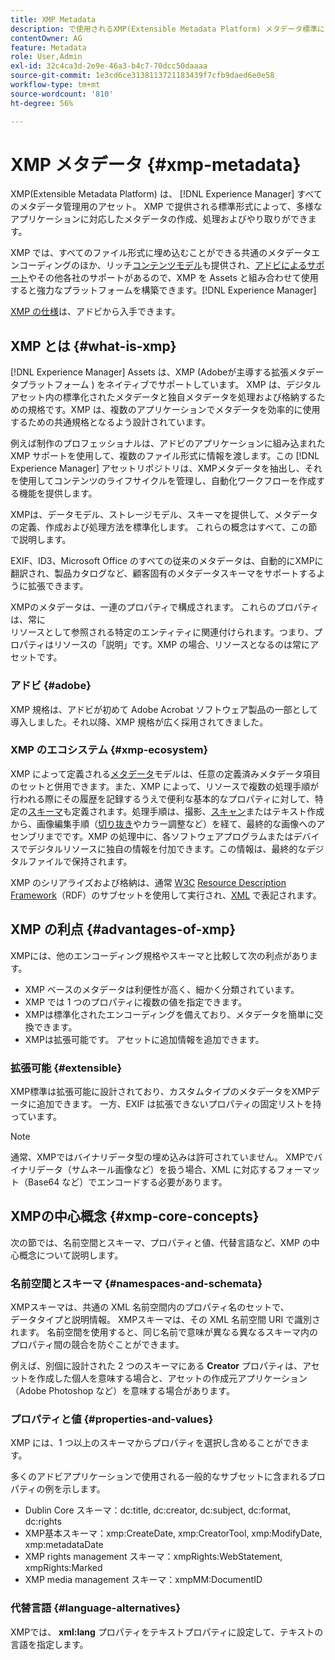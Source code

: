 ```yaml
---
title: XMP Metadata
description: で使用されるXMP(Extensible Metadata Platform) メタデータ標準について説明します。 [!DNL Experience Manager] メタデータ管理用のアセット。 XMP で提供される標準形式によって、多様なアプリケーションに対応したメタデータの作成、処理およびやり取りができます。
contentOwner: AG
feature: Metadata
role: User,Admin
exl-id: 32c4ca3d-2e9e-46a3-b4c7-70dcc50daaaa
source-git-commit: 1e3cd6ce3138113721183439f7cfb9daed6e0e58
workflow-type: tm+mt
source-wordcount: '810'
ht-degree: 56%

---
```


# XMP メタデータ {#xmp-metadata}

XMP(Extensible Metadata Platform) は、 [!DNL Experience Manager] すべてのメタデータ管理用のアセット。 XMP で提供される標準形式によって、多様なアプリケーションに対応したメタデータの作成、処理およびやり取りができます。

XMP では、すべてのファイル形式に埋め込むことができる共通のメタデータエンコーディングのほか、リッチ[コンテンツモデル](xmp.md#xmp-core-concepts)も提供され、[アドビによるサポート](xmp.md#advantages-of-xmp)やその他各社のサポートがあるので、XMP を Assets と組み合わせて使用すると強力なプラットフォームを構築できます。[!DNL Experience Manager]

[XMP の仕様](https://www.adobe.com/devnet/xmp.html)は、アドビから入手できます。

## XMP とは {#what-is-xmp}

[!DNL Experience Manager] Assets は、XMP (Adobeが主導する拡張メタデータプラットフォーム ) をネイティブでサポートしています。 XMP は、デジタルアセット内の標準化されたメタデータと独自メタデータを処理および格納するための規格です。XMP は、複数のアプリケーションでメタデータを効率的に使用するための共通規格となるよう設計されています。

例えば制作のプロフェッショナルは、アドビのアプリケーションに組み込まれた XMP サポートを使用して、複数のファイル形式に情報を渡します。この [!DNL Experience Manager] アセットリポジトリは、XMPメタデータを抽出し、それを使用してコンテンツのライフサイクルを管理し、自動化ワークフローを作成する機能を提供します。

XMPは、データモデル、ストレージモデル、スキーマを提供して、メタデータの定義、作成および処理方法を標準化します。 これらの概念はすべて、この節で説明します。

EXIF、ID3、Microsoft Office のすべての従来のメタデータは、自動的にXMPに翻訳され、製品カタログなど、顧客固有のメタデータスキーマをサポートするように拡張できます。

XMPのメタデータは、一連のプロパティで構成されます。 これらのプロパティは、常に
\
リソースとして参照される特定のエンティティに関連付けられます。つまり、プロパティはリソースの「説明」です。XMP の場合、リソースとなるのは常にアセットです。

### アドビ {#adobe}

XMP 規格は、アドビが初めて Adobe Acrobat ソフトウェア製品の一部として導入しました。それ以降、XMP 規格が広く採用されてきました。

### XMP のエコシステム {#xmp-ecosystem}

XMP によって定義される[メタデータ](https://en.wikipedia.org/wiki/Metadata)モデルは、任意の定義済みメタデータ項目のセットと併用できます。また、XMP によって、リソースで複数の処理手順が行われる際にその履歴を記録するうえで便利な基本的なプロパティに対して、特定の[スキーマ](https://en.wikipedia.org/wiki/XML_schema)も定義されます。処理手順は、撮影、[スキャン](https://en.wikipedia.org/wiki/Image_scanner)またはテキスト作成から、画像編集手順（[切り抜き](https://en.wikipedia.org/wiki/Cropping_%28image%29)やカラー調整など）を経て、最終的な画像へのアセンブリまでです。XMP の処理中に、各ソフトウェアプログラムまたはデバイスでデジタルリソースに独自の情報を付加できます。この情報は、最終的なデジタルファイルで保持されます。

XMP のシリアライズおよび格納は、通常 [W3C](https://ja.wikipedia.org/wiki/World_Wide_Web_Consortium) [Resource Description Framework](https://ja.wikipedia.org/wiki/Resource_Description_Framework)（RDF）のサブセットを使用して実行され、[XML](https://ja.wikipedia.org/wiki/XML) で表記されます。

## XMP の利点 {#advantages-of-xmp}

XMPには、他のエンコーディング規格やスキーマと比較して次の利点があります。

* XMP ベースのメタデータは利便性が高く、細かく分類されています。
* XMP では 1 つのプロパティに複数の値を指定できます。
* XMPは標準化されたエンコーディングを備えており、メタデータを簡単に交換できます。
* XMPは拡張可能です。 アセットに追加情報を追加できます。

### 拡張可能 {#extensible}

XMP標準は拡張可能に設計されており、カスタムタイプのメタデータをXMPデータに追加できます。 一方、EXIF は拡張できないプロパティの固定リストを持っています。

>[!NOTE]
>
>通常、XMPではバイナリデータ型の埋め込みは許可されていません。 XMPでバイナリデータ（サムネール画像など）を扱う場合、XML に対応するフォーマット（Base64 など）でエンコードする必要があります。

## XMPの中心概念 {#xmp-core-concepts}

次の節では、名前空間とスキーマ、プロパティと値、代替言語など、XMP の中心概念について説明します。

### 名前空間とスキーマ {#namespaces-and-schemata}

XMPスキーマは、共通の XML 名前空間内のプロパティ名のセットで、\
データタイプと説明情報。 XMPスキーマは、その XML 名前空間 URI で識別されます。 名前空間を使用すると、同じ名前で意味が異なる異なるスキーマ内のプロパティ間の競合を防ぐことができます。

例えば、別個に設計された 2 つのスキーマにある **Creator** プロパティは、アセットを作成した個人を意味する場合と、アセットの作成元アプリケーション（Adobe Photoshop など）を意味する場合があります。

### プロパティと値 {#properties-and-values}

XMP には、1 つ以上のスキーマからプロパティを選択し含めることができます。

多くのアドビアプリケーションで使用される一般的なサブセットに含まれるプロパティの例を示します。

* Dublin Core スキーマ：dc:title, dc:creator, dc:subject, dc:format, dc:rights
* XMP基本スキーマ：xmp:CreateDate, xmp:CreatorTool, xmp:ModifyDate, xmp:metadataDate
* XMP rights management スキーマ：xmpRights:WebStatement, xmpRights:Marked
* XMP media management スキーマ：xmpMM:DocumentID

### 代替言語 {#language-alternatives}

XMPでは、 **xml:lang** プロパティをテキストプロパティに設定して、テキストの言語を指定します。

